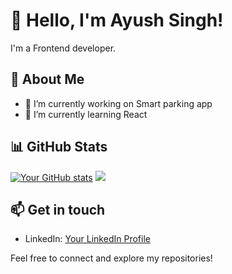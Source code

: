 # 👋 Hello, I'm Ayush Singh!

I'm a Frontend developer.

## 🌱 About Me

- 🔭 I’m currently working on Smart parking app 
- 🌱 I’m currently learning React

## 📊 GitHub Stats

[![Your GitHub stats](https://github-readme-stats.vercel.app/api?username=yourusername)](https://github.com/anuraghazra/github-readme-stats) 
![](https://github-readme-streak-stats.herokuapp.com/?user=nwaliaez&theme=dark&hide_border=false)<br/>

## 📫 Get in touch

- LinkedIn: [Your LinkedIn Profile](https://www.linkedin.com/in/ayush-singh-61503a211)

Feel free to connect and explore my repositories!
